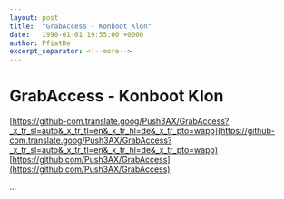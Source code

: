```yaml
---
layout: post
title:  "GrabAccess - Konboot Klon"
date:   1990-01-01 19:55:00 +0000
author: PfiatDe
excerpt_separator: <!--more-->
---
```


# GrabAccess - Konboot Klon
[https://github-com.translate.goog/Push3AX/GrabAccess?_x_tr_sl=auto&_x_tr_tl=en&_x_tr_hl=de&_x_tr_pto=wapp](https://github-com.translate.goog/Push3AX/GrabAccess?_x_tr_sl=auto&_x_tr_tl=en&_x_tr_hl=de&_x_tr_pto=wapp)
[https://github.com/Push3AX/GrabAccess](https://github.com/Push3AX/GrabAccess)

...
<!--more-->
